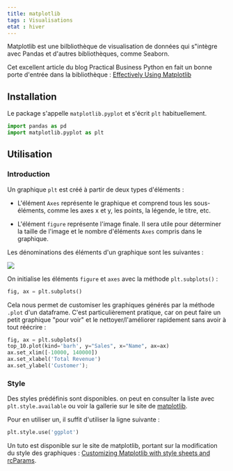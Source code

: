 ```yaml
---
title: matplotlib
tags : Visualisations
etat : hiver
---
```

Matplotlib est une bilbliothèque de visualisation de données qui s"intègre avec Pandas et d'autres bibliothèques, comme Seaborn.

Cet excellent article du blog Practical Business Python en fait un bonne porte d'entrée dans la bibliothèque : [Effectively Using Matplotlib](https://pbpython.com/effective-matplotlib.html)

## Installation

Le package s'appelle `matplotlib.pyplot` et s'écrit `plt` habituellement.

```python
import pandas as pd
import matplotlib.pyplot as plt
````

## Utilisation

### Introduction
Un graphique `plt` est créé à partir de deux types d'éléments : 

- L'élément `Axes` représente le graphique et comprend tous les sous-éléments, comme les axes x et y, les points, la légende, le titre, etc.

- L'élément `figure` représente l'image finale. Il sera utile pour déterminer la taille de l'image et le nombre d'éléments `Axes` compris dans le graphique.

Les dénominations des éléments d'un graphique sont les suivantes :

![](../assets/img/anatomy-of-a-figure.png#center)

On initialise les éléments `figure` et `axes` avec la méthode `plt.subplots()` :

```python
fig, ax = plt.subplots()
````

Cela nous permet de customiser les graphiques générés par la méthode `.plot` d'un dataframe. C'est particulièrement pratique, car on peut faire un petit graphique "pour voir" et le nettoyer/l'améliorer rapidement sans avoir à tout réécrire :

````python
fig, ax = plt.subplots()
top_10.plot(kind='barh', y="Sales", x="Name", ax=ax)
ax.set_xlim([-10000, 140000])
ax.set_xlabel('Total Revenue')
ax.set_ylabel('Customer');
````

### Style

Des styles prédéfinis sont disponibles. on peut en consulter la liste avec `plt.style.available` ou voir la gallerie sur le site de [matplotlib](https://matplotlib.org/3.1.1/gallery/style_sheets/style_sheets_reference.html).

Pour en utiliser un, il suffit d'utiliser la ligne suivante :

```python
plt.style.use('ggplot')
```

Un tuto est disponible sur le site de matplotlib, portant sur la modification du style des graphiques : [Customizing Matplotlib with style sheets and rcParams](https://matplotlib.org/3.3.2/tutorials/introductory/customizing.html).





